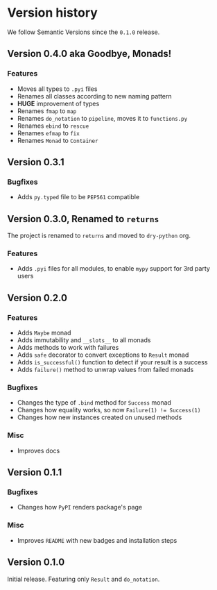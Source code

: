 # Version history

We follow Semantic Versions since the `0.1.0` release.


## Version 0.4.0 aka Goodbye, Monads!

### Features

- Moves all types to `.pyi` files
- Renames all classes according to new naming pattern
- **HUGE** improvement of types
- Renames `fmap` to `map`
- Renames `do_notation` to `pipeline`, moves it to `functions.py`
- Renames `ebind` to `rescue`
- Renames `efmap` to `fix`
- Renames `Monad` to `Container`


## Version 0.3.1

### Bugfixes

- Adds `py.typed` file to be `PEP561` compatible


## Version 0.3.0, Renamed to `returns`

The project is renamed to `returns` and moved to `dry-python` org.

### Features

- Adds `.pyi` files for all modules,
  to enable `mypy` support for 3rd party users


## Version 0.2.0

### Features

- Adds `Maybe` monad
- Adds immutability and `__slots__` to all monads
- Adds methods to work with failures
- Adds `safe` decorator to convert exceptions to `Result` monad
- Adds `is_successful()` function to detect if your result is a success
- Adds `failure()` method to unwrap values from failed monads

### Bugfixes

- Changes the type of `.bind` method for `Success` monad
- Changes how equality works, so now `Failure(1) != Success(1)`
- Changes how new instances created on unused methods

### Misc

- Improves docs


## Version 0.1.1

### Bugfixes

- Changes how `PyPI` renders package's page

### Misc

- Improves `README` with new badges and installation steps


## Version 0.1.0

Initial release. Featuring only `Result` and `do_notation`.
